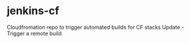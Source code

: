 # jenkins-cf

Cloudfromation repo to trigger automated builds for CF stacks
Update - Trigger a remote build
